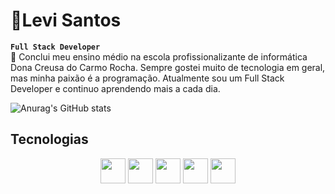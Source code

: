 # 👾Levi Santos
**`Full Stack Developer`**
<br>
🔭 Conclui meu ensino médio na escola profissionalizante de informática Dona Creusa do Carmo Rocha. Sempre gostei muito de tecnologia em geral, mas minha paixão é a programação. Atualmente sou um Full Stack Developer e continuo aprendendo mais a cada dia.

![Anurag's GitHub stats](https://github-readme-stats.vercel.app/api?username=LeviSantos000&show_icons=true&theme=tokyonight)

## Tecnologias
<div align="center">
  <img height="40" width="40" src="https://cdn.jsdelivr.net/gh/devicons/devicon@latest/icons/html5/html5-original.svg" />
  <img height="40" width="40" src="https://cdn.jsdelivr.net/gh/devicons/devicon@latest/icons/css3/css3-original.svg" />
  <img height="40" width="40" src="https://cdn.jsdelivr.net/gh/devicons/devicon@latest/icons/javascript/javascript-original.svg" />
  <img height="40" width="40" src="https://cdn.jsdelivr.net/gh/devicons/devicon@latest/icons/java/java-original.svg" />
  <img height="40" width="40" src="https://cdn.jsdelivr.net/gh/devicons/devicon@latest/icons/git/git-original.svg" />
</div>
